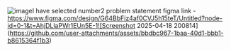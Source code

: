 ![image](https://github.com/user-attachments/assets/7cb306d0-ca53-4a37-a95a-5110a02514c8)I have selected number2 problem statement
figma link -https://www.figma.com/design/G64BbFiz4af0CVJ5h15teT/Untitled?node-id=0-1&t=AhjDLlaPWr1EUn5E-1![Screenshot 2025-04-18 200814](https://github.com/user-attachments/assets/bbdbc967-1baa-40d1-bbb1-b8615364f1b3)

